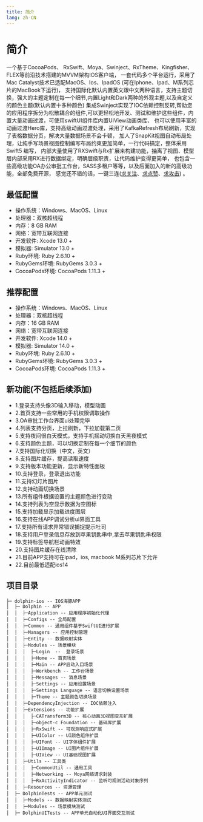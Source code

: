 ```yaml
---
title: 简介
lang: zh-CN
---
```


# 简介
一个基于CocoaPods、 RxSwift、Moya、Swinject、RxTheme、Kingfisher、FLEX等前沿技术搭建的MVVM架构IOS客户端，
一套代码多个平台运行，采用了Mac Catalyst技术已适配MacOS、Ios、IpadOS (可在Iphone、Ipad、M系列芯片的MacBook下运行)，
支持国际化默认内置英文跟中文两种语言，支持主题切换，强大的主题定制在每一个细节,内置Light和Dark两种的外观主题,以及自定义的颜色主题(默认内置十多种颜色)
集成Swinject实现了IOC依赖控制反转,帮助您的应用程序拆分为松散耦合的组件,可以更轻松地开发、测试和维护这些组件，内置大量动画过渡，可使用swiftUI组件库内置UIView动画类库、
也可以使用丰富的动画过渡Hero库，支持高级动画过渡处理，采用了KafkaRefresh布局刷新，实现了表格数据分页，解决大量数据场景不会卡顿，
加人了SnapKit视图自动布局处理，让纯手写场景视图控制编写布局约束更加简单，一行代码搞定，整体采用 Swift5 编写，
内部大量使用了RXSwift与Rx扩展来构建功能，抽离了视图、模型层内部采用RX进行数据绑定，明确层级职责，让代码维护变得更简单，
也包含一些高级功能OA办公审批工作台，SASS多租户等等，以及后面加入的新的高级功能，全部免费开源，
感觉还不错的话，一键三连([求关注](https://github.com/wangxiang4)、[求点赞](https://github.com/wangxiang4/dolphin-ios)、[求攻击](https://github.com/wangxiang4/dolphin-ios/blob/master/Dolphin.ipa)) 。


## 最低配置
- 操作系统：Windows、MacOS、Linux
- 处理器：双核超线程
- 内存：8 GB RAM
- 网络：宽带互联网连接
- 开发软件: Xcode 13.0 +
- 模拟器: Simulator 13.0 +
- Ruby环境: Ruby 2.6.10 +
- RubyGems环境: RubyGems 3.0.3 +
- CocoaPods环境: CocoaPods 1.11.3 +

## 推荐配置
- 操作系统：Windows、MacOS、Linux
- 处理器：双核超线程
- 内存：16 GB RAM
- 网络：宽带互联网连接
- 开发软件: Xcode 14.0 +
- 模拟器: Simulator 14.0 +
- Ruby环境: Ruby 2.6.10 +
- RubyGems环境: RubyGems 3.0.3 +
- CocoaPods环境: CocoaPods 1.11.3 +

## 新功能(不包括后续添加)
- 1.登录支持头像3D输入移动，模型动画
- 2.首页支持一些常用的手机权限调取操作
- 3.OA审批工作台界面ui处理完毕
- 4.列表支持分页，上拉刷新，下拉加载第二页
- 5.支持夜间很白天模式，支持手机摇动切换白天黑夜模式
- 6.支持颜色主题，可以切换定制在每一个细节的颜色
- 7.支持国际化切换（中文，英文）
- 8.支持图片缓存，提高读取速度
- 9.支持版本功能更新，显示新特性面板
- 10.支持登录，登录退出功能
- 11.支持幻灯片图片
- 12.支持动画切换场景
- 13.所有组件根据设置的主题颜色进行变动
- 14.支持列表为空显示数据为空图标
- 15.支持加载显示加载进度图层
- 16.支持在线APP调试分析ui界面工具
- 17.支持所有请求异常错误捕捉提示吐司
- 18.支持用户登录信息存放到苹果钥匙串中,拿去苹果钥匙串权限
- 19.支持标签导航栏动画特效
- 20.支持图片缓存在线清除
- 21.目前APP支持可在ipad，ios, macbook M系列芯片下允许
- 22.目前最低适配ios14

## 项目目录
```
├─ dolphin-ios -- IOS海豚APP
│  ├─ Dolphin -- APP
│  │  ├─Application -- 应用程序初始化代理
│  │  ├─Configs -- 全局配置
│  │  ├─Common -- 通用组件基于SwiftUI进行扩展
│  │  ├─Managers -- 应用控制管理
│  │  ├─Entity -- 数据映射实体
│  │  ├─Modules -- 场景模块
│  │  │  ├─Login  --  登录场景
│  │  │  ├─Home -- 首页场景
│  │  │  ├─Main -- APP启动入口场景
│  │  │  ├─Workbench -- 工作台场景
│  │  │  ├─Messages -- 消息场景
│  │  │  ├─Settings -- 应用设置场景
│  │  │  ├─Settings Language -- 语言切换设置场景
│  │  │  ├─Theme -- 主题颜色切换场景
│  │  ├─DependencyInjection -- IOC依赖注入
│  │  ├─Extensions -- 功能扩展
│  │  │  ├─CATransform3D -- 核心动画3D视图变形扩展
│  │  │  ├─object-c Foundation -- 基础库扩展
│  │  │  ├─RxSwift -- 可观测响应式扩展
│  │  │  ├─UIColor -- UI颜色组件扩展
│  │  │  ├─UIFont -- UI字体组件扩展
│  │  │  ├─UIImage -- UI图片组件扩展
│  │  │  ├─UIView -- UI基础视图扩展
│  │  ├─Utils -- 工具类
│  │  │  ├─CommonUtil -- 通用工具
│  │  │  ├─Networking -- Moya网络请求封装
│  │  │  ├─RxActivityIndicator -- 监听可观测活动对象序列
│  │  ├─Resources -- 资源管理
│  ├─ DolphinTests -- APP单元测试
│  │  ├─Models -- 数据映射实体测试
│  │  ├─Modules -- 场景模块测试
│  ├─ DolphinUITests -- APP单元自动化UI界面交互测试
```
